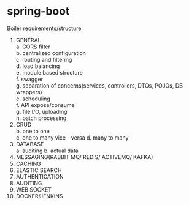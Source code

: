 # spring-boot

Boiler requirements/structure
   1. GENERAL	
        a. CORS filter	
        b. centralized configuration	
        c. routing and filtering	
        d. load balancing	
        e. module based structure 	
        f. swagger	
        g. separation of concerns(services, controllers, DTOs, POJOs, DB wrappers)	
        e. scheduling	
        f. API expose/consume	
        g. file I/O, uploading	
        h. batch processing	
2. CRUD		
        b. one to one	
        c. one to many vice - versa	
        d. many to many	
3. DATABASE		
        a. auditing	
        b. actual data	
4. MESSAGING(RABBIT MQ/ REDIS/ ACTIVEMQ/ KAFKA)		
5. CACHING		
6. ELASTIC SEARCH		
7. AUTHENTICATION		
8. AUDITING		
9. WEB SOCKET		
10. DOCKER/JENKINS		

